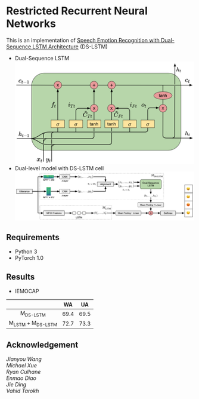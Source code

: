 # Restricted Recurrent Neural Networks

This is an implementation of [Speech Emotion Recognition with Dual-Sequence LSTM Architecture](https://arxiv.org/abs/1910.08874) (DS-LSTM)
 - Dual-Sequence LSTM
![ds-lstm](/img/ds-lstm.png)
 - Dual-level model with DS-LSTM cell
 ![diagram](/img/diagram.png)
## Requirements
 - Python 3
 - PyTorch 1.0

## Results
 - IEMOCAP  
 
|                                        |  WA  |  UA  |
|:--------------------------------------:|:----:|:----:|
|           M<sub>DS-LSTM</sub>          | 69.4 | 69.5 |
| M<sub>LSTM</sub> + M<sub>DS-LSTM</sub> | 72.7 | 73.3 |
## Acknowledgement
*Jianyou Wang  
Michael Xue  
Ryan Culhane  
Enmao Diao  
Jie Ding  
Vahid Tarokh*
